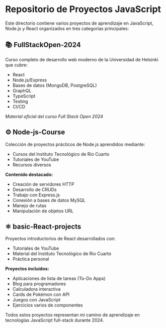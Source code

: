 # Repositorio de Proyectos JavaScript

Este directorio contiene varios proyectos de aprendizaje en JavaScript, Node.js y React organizados en tres categorías principales:

## 📚 FullStackOpen-2024
Curso completo de desarrollo web moderno de la Universidad de Helsinki que cubre:
- React
- Node.js/Express
- Bases de datos (MongoDB, PostgreSQL)
- GraphQL
- TypeScript
- Testing
- CI/CD

*Material oficial del curso Full Stack Open 2024*

## ⚙️ Node-js-Course
Colección de proyectos prácticos de Node.js aprendidos mediante:
- Cursos del Instituto Tecnológico de Rio Cuarto
- Tutoriales de YouTube
- Recursos diversos

**Contenido destacado:**
- Creación de servidores HTTP
- Desarrollo de CRUDs
- Trabajo con Express.js
- Conexión a bases de datos MySQL
- Manejo de rutas
- Manipulación de objetos URL

## ⚛️ basic-React-projects
Proyectos introductorios de React desarrollados con:
- Tutoriales de YouTube
- Material del Instituto Tecnológico de Rio Cuarto
- Práctica personal

**Proyectos incluidos:**
- Aplicaciones de lista de tareas (To-Do Apps)
- Blog para programadores
- Calculadora interactiva
- Cards de Pokémon con API
- Juegos con JavaScript
- Ejercicios varios de componentes

Todos estos proyectos representan mi camino de aprendizaje en tecnologías JavaScript full-stack durante 2024.
